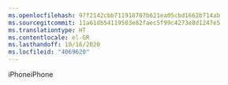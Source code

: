 ```yaml
---
ms.openlocfilehash: 97f2142cbb711918707b621ea05cbd1662b714ab
ms.sourcegitcommit: 11a61db54119503e82faec5f99c4273e8d1247e5
ms.translationtype: HT
ms.contentlocale: el-GR
ms.lasthandoff: 10/16/2020
ms.locfileid: "4069620"
---
```

<span data-ttu-id="70652-101">iPhone</span><span class="sxs-lookup"><span data-stu-id="70652-101">iPhone</span></span>